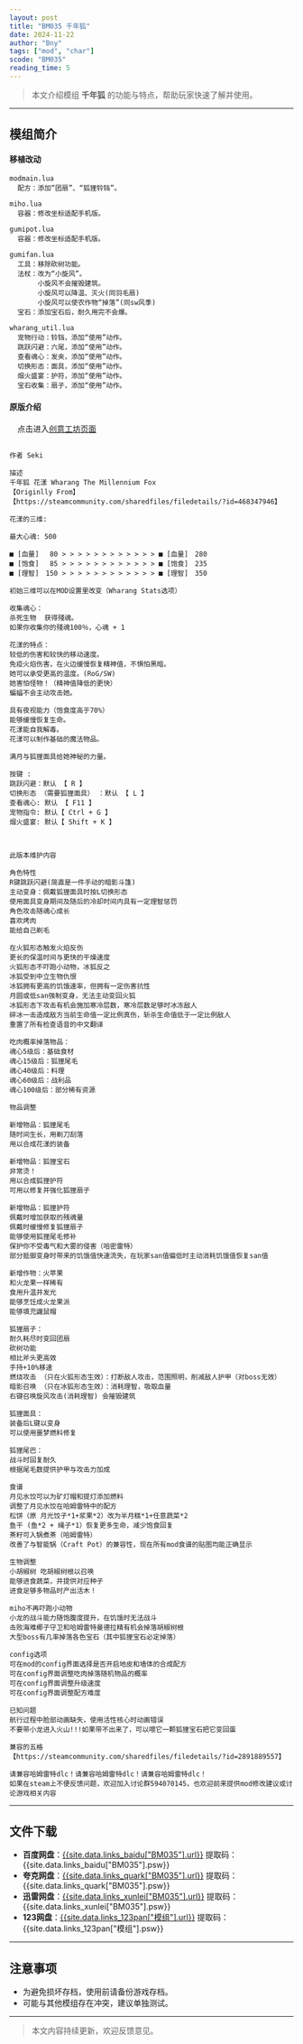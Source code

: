 ```yaml
---
layout: post
title: "BM035 千年狐"
date: 2024-11-22
author: "Bny"
tags: ["mod", "char"]
scode: "BM035"
reading_time: 5
---
```


>  本文介绍模组 **千年狐** 的功能与特点，帮助玩家快速了解并使用。

---

## 模组简介

#### 移植改动

```
modmain.lua
  配方：添加“团扇”、“狐狸铃铛”。

miho.lua
  容器：修改坐标适配手机版。

gumipot.lua
  容器：修改坐标适配手机版。

gumifan.lua
  工具：移除砍树功能。
  法杖：改为“小旋风”。
       小旋风不会摧毁建筑。
       小旋风可以降温、灭火(同羽毛扇)
       小旋风可以使农作物“掉落”(同sw风季)
  宝石：添加宝石后，耐久用完不会爆。

wharang_util.lua
  宠物行动：铃铛，添加“使用”动作。
  跳跃闪避：六尾，添加“使用”动作。
  查看魂心：发夹，添加“使用”动作。
  切换形态：面具，添加“使用”动作。
  烟火盛宴：护符，添加“使用”动作。
  宝石收集：扇子，添加“使用”动作。

```


#### 原版介绍

　点击进入[创意工坊页面](https://steamcommunity.com/sharedfiles/filedetails/?id=2910583759)

```

作者 Seki 

描述
千年狐 花漾 Wharang The Millennium Fox
【Originlly From】
【https://steamcommunity.com/sharedfiles/filedetails/?id=468347946】

花漾的三维:

最大心魂: 500

■ [血量]　 80 > > > > > > > > > > > > ■ [血量]　280
■ [饱食]　 85 > > > > > > > > > > > > ■ [饱食]　235
■ [理智]　150 > > > > > > > > > > > > ■ [理智]　350

初始三维可以在MOD设置里改变（Wharang Stats选项）

收集魂心：
杀死生物 ­ 获得殘魂。
如果你收集你的殘魂100％，心魂 + 1

花漾的特点：
较低的伤害和较快的移动速度。
免疫火焰伤害，在火边缓慢恢复精神值，不惧怕黑暗。
她可以承受更高的温度。(RoG/SW)
她害怕怪物！（精神值降低的更快）
蝙蝠不会主动攻击她。

具有夜视能力（饱食度高于70%）
能够缓慢恢复生命。
花漾能自我解毒。
花漾可以制作基础的魔法物品。

满月与狐狸面具给她神秘的力量。

按键 :
跳跃闪避：默认 【 R 】
切换形态 （需要狐狸面具） ：默认 【 L 】
查看魂心: 默认 【 F11 】
宠物指令: 默认【 Ctrl + G 】
烟火盛宴: 默认【 Shift + K 】



此版本维护内容

角色特性
R键跳跃闪避(简直是一件手动的暗影斗篷)
主动变身：佩戴狐狸面具时按L切换形态
使用面具变身期间及随后的冷却时间内具有一定理智惩罚
角色攻击随魂心成长
喜欢烤肉
能给自己剃毛

在火狐形态触发火焰反伤
更长的保温时间与更快的干燥速度
火狐形态不吓跑小动物，冰狐反之
冰狐受到中立生物仇恨
冰狐拥有更高的饥饿速率，但拥有一定伤害抗性
月圆或低san强制变身，无法主动变回火狐
冰狐形态下攻击有机会施加寒冷层数，寒冷层数足够时冰冻敌人
碎冰一击造成敌方当前生命值一定比例真伤，斩杀生命值低于一定比例敌人
重置了所有检查语音的中文翻译

吃肉概率掉落物品：
魂心5级后：基础食材
魂心15级后：狐狸尾毛
魂心40级后：料理
魂心60级后：战利品
魂心100级后：部分稀有资源

物品调整

新增物品：狐狸尾毛
随时间生长，用剃刀刮落
用以合成花漾的装备

新增物品：狐狸宝石
非常烫！
用以合成狐狸护符
可用以修复并强化狐狸扇子

新增物品：狐狸护符
佩戴时增加获取的残魂量
佩戴时缓慢修复狐狸扇子
能够使用狐狸尾毛修补
保护你不受毒气和大雾的侵害（哈密雷特）
部分抵御变身时带来的饥饿值快速流失，在玩家san值偏低时主动消耗饥饿值恢复san值

新增作物：火苹果
和火龙果一样稀有
食用升温并发光
能够烹饪成火龙果派
能够填充鼹鼠帽

狐狸扇子：
耐久耗尽时变回团扇
砍树功能
相比斧头更高效
手持+10%移速
燃烧攻击 （只在火狐形态生效）：打断敌人攻击，范围照明，削减敌人护甲（对boss无效）
暗影召唤 （只在冰狐形态生效）：消耗理智，吸取血量
右键召唤旋风攻击(消耗理智) 会摧毁建筑

狐狸面具：
装备后L键以变身
可以使用噩梦燃料修复

狐狸尾巴：
战斗时回复耐久
根据尾毛数提供护甲与攻击力加成

食谱
月见水饺可以为矿灯帽和提灯添加燃料
调整了月见水饺在哈姆雷特中的配方
松饼（原 月光饺子*1+浆果*2）改为半月糕*1+任意蔬菜*2
鱼干 (鱼*2 + 绳子*1）恢复更多生命，减少饱食回复
茶籽可入锅煮茶（哈姆雷特）
改善了与智能锅（Craft Pot）的兼容性，现在所有mod食谱的贴图均能正确显示

生物调整
小胡椒树 吃胡椒树根以召唤
能够进食蔬菜，并提供对应种子
进食足够多物品时产出活木！

miho不再吓跑小动物
小龙的战斗能力随饱腹度提升，在饥饿时无法战斗
击败海难椰子守卫和哈姆雷特曼德拉精有机会掉落胡椒树根
大型boss有几率掉落各色宝石（其中狐狸宝石必定掉落）

config选项
可在mod的config界面选择是否开启地皮和墙体的合成配方
可在config界面调整吃肉掉落随机物品的概率
可在config界面调整升级速度
可在config界面调整配方难度

已知问题
航行过程中脸部动画缺失，使用活性核心时动画错误
不要带小龙进入火山!!!如果带不出来了，可以喂它一颗狐狸宝石把它变回蛋

兼容的五格
【https://steamcommunity.com/sharedfiles/filedetails/?id=2891889557】

请兼容哈姆雷特dlc！请兼容哈姆雷特dlc！请兼容哈姆雷特dlc！
如果在steam上不便反馈问题，欢迎加入讨论群594070145，也欢迎前来提供mod修改建议或讨论游戏相关内容

```

---

## 文件下载
- **百度网盘**：[{{site.data.links_baidu["BM035"].url}}]({{site.data.links_baidu["BM035"].url}}) 提取码：{{site.data.links_baidu["BM035"].psw}}
- **夸克网盘**：[{{site.data.links_quark["BM035"].url}}]({{site.data.links_quark["BM035"].url}}) 提取码：{{site.data.links_quark["BM035"].psw}}
- **迅雷网盘**：[{{site.data.links_xunlei["BM035"].url}}]({{site.data.links_xunlei["BM035"].url}}) 提取码：{{site.data.links_xunlei["BM035"].psw}}
- **123网盘**：[{{site.data.links_123pan["模组"].url}}]({{site.data.links_123pan["模组"].url}}) 提取码：{{site.data.links_123pan["模组"].psw}}

---

## 注意事项
- 为避免损坏存档，使用前请备份游戏存档。
- 可能与其他模组存在冲突，建议单独测试。

---

>  本文内容持续更新，欢迎反馈意见。
